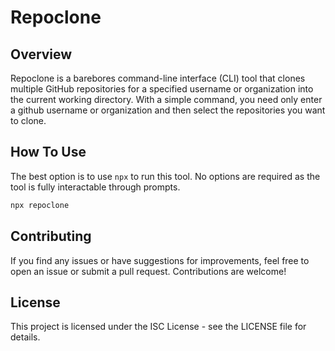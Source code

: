 # Repoclone

## Overview

Repoclone is a barebores command-line interface (CLI) tool that clones multiple GitHub repositories for a specified username or organization into the current working directory. With a simple command, you need only enter a github username or organization and then select the repositories you want to clone.

## How To Use

The best option is to use `npx` to run this tool. No options are required as the tool is fully interactable through prompts.

```bash
npx repoclone
```

## Contributing

If you find any issues or have suggestions for improvements, feel free to open an issue or submit a pull request. Contributions are welcome!

## License

This project is licensed under the ISC License - see the LICENSE file for details.
